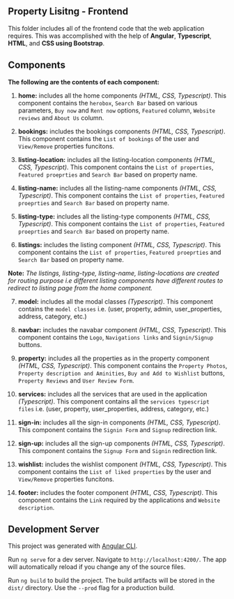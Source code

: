 ## Property Lisitng - Frontend
This folder includes all of the frontend code that the web application requires. This was accomplished with the help of **Angular**, **Typescript**, **HTML**, and **CSS using Bootstrap**. 

## Components

**The following are the contents of each component:**

1. **home:** includes all the home components *(HTML, CSS, Typescript)*. This component contains the `herobox`, `Search Bar` based on various parameters, `Buy now` and `Rent now` options, `Featured` column, `Website reviews` and `About Us` column.

2. **bookings:** includes the bookings components *(HTML, CSS, Typescript)*. This component contains the `List of bookings` of the user and `View/Remove` properties funcitons.

3. **listing-location:** includes all the listing-location components *(HTML, CSS, Typescript)*. This component contains the `List of properties`, `Featured proeprties` and `Search Bar` based on property name.
  
4. **listing-name:** includes all the listing-name components *(HTML, CSS, Typescript)*. This component contains the `List of properties`, `Featured proeprties` and `Search Bar` based on property name.
  
5. **listing-type:** includes all the listing-type components *(HTML, CSS, Typescript)*. This component contains the `List of properties`, `Featured proeprties` and `Search Bar` based on property name.
  
6. **listings:** includes the listing component *(HTML, CSS, Typescript)*. This component contains the `List of properties`, `Featured proeprties` and `Search Bar` based on property name.

**Note:** *The listings, listing-type, listing-name, listing-locations are created for routing purpose i.e different listing components have different routes to redirect to listing page from the home component.*

7. **model:** includes all the modal classes *(Typescript)*. This component contains the `model classes` i.e. (user, property, admin, user_properties, address, category, etc.)
  
8. **navbar:** includes the navabar component *(HTML, CSS, Typescript)*. This component contains the `Logo`, `Navigations links` and `Signin/Signup` buttons.
  
9. **property:** includes all the properties as in the property component *(HTML, CSS, Typescript)*. This component contains the `Property Photos`, `Property description and Aminities`, `Buy and Add to Wishlist` buttons, `Property Reviews` and `User Review Form`.
  
10. **services:** includes all the services that are used in the application *(Typescript)*. This component contains all the `services typescript files` i.e. (user, property, user_properties, address, category, etc.)
 
11. **sign-in:** includes all the sign-in components *(HTML, CSS, Typescript)*. This component contains the `Signin Form` and `Signup` redirection link.
  
12. **sign-up:** includes all the sign-up components *(HTML, CSS, Typescript)*. This component contains the `Signup Form` and `Signin` redirection link.

13. **wishlist:** includes the wishlist component *(HTML, CSS, Typescript)*. This component contains the `List of liked properties` by the user and `View/Remove` properties funcitons.
  
14. **footer:** includes the footer component *(HTML, CSS, Typescript)*. This component contains the `Link` required by the applications and `Website description`.

## Development Server

This project was generated with [Angular CLI](https://github.com/angular/angular-cli).

Run `ng serve` for a dev server. Navigate to `http://localhost:4200/`. The app will automatically reload if you change any of the source files.

Run `ng build` to build the project. The build artifacts will be stored in the `dist/` directory. Use the `--prod` flag for a production build.

  
